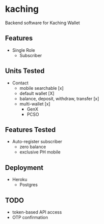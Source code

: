 # kaching
Backend software for Kaching Wallet

## Features
* Single Role
    * Subscriber
            
## Units Tested
* Contact
    * mobile searchable [x]
    * default wallet [X]
    * balance, deposit, withdraw, transfer [x]
    * multi-wallet [x]
        * GenX
        * PCSO

## Features Tested
* Auto-register subscriber
    * zero balance
    * exclusive PH mobile
    
## Deployment
* Heroku
    * Postgres
    
## TODO
* token-based API access
* OTP confirmation
